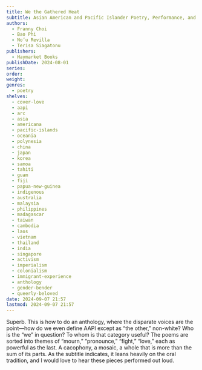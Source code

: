 ```yaml
---
title: We the Gathered Heat
subtitle: Asian American and Pacific Islander Poetry, Performance, and Spoken Word
authors:
  - Franny Choi
  - Bao Phi
  - No’u Revilla
  - Terisa Siagatonu
publishers:
  - Haymarket Books
publishDate: 2024-08-01
series: 
order: 
weight: 
genres:
  - poetry
shelves:
  - cover-love
  - aapi
  - arc
  - asia
  - americana
  - pacific-islands
  - oceania
  - polynesia
  - china
  - japan
  - korea
  - samoa
  - tahiti
  - guam
  - fiji
  - papua-new-guinea
  - indigenous
  - australia
  - malaysia
  - philippines
  - madagascar
  - taiwan
  - cambodia
  - laos
  - vietnam
  - thailand
  - india
  - singapore
  - activism
  - imperialism
  - colonialism
  - immigrant-experience
  - anthology
  - gender-bender
  - queerly-beloved
date: 2024-09-07 21:57
lastmod: 2024-09-07 21:57
---
```

Superb. This is how to do an anthology, where the disparate voices are the point—how do we even define AAPI except as “the other,” non-white? Who is the “we” in question? To whom is that category useful? The poems are sorted into themes of “mourn,” “pronounce,” “fight,” “love,” each as powerful as the last. A cacophony, a mosaic, a whole that is more than the sum of its parts. As the subtitle indicates, it leans heavily on the oral tradition, and I would love to hear these pieces performed out loud. 